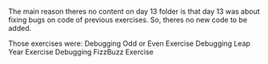 
The main reason theres no content on day 13 folder is that day 13 was about fixing bugs on code of previous exercises. So, theres no new code to be added.

Those exercises were:
Debugging Odd or Even Exercise
Debugging Leap Year Exercise
Debugging FizzBuzz Exercise

